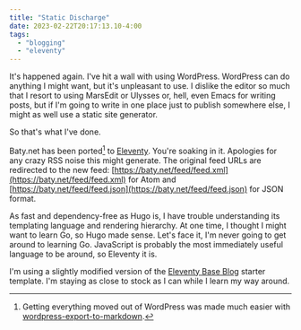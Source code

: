 ```yaml
---
title: "Static Discharge"
date: 2023-02-22T20:17:13.10-4:00
tags:
  - "blogging"
  - "eleventy"
---
```


It's happened again. I've hit a wall with using WordPress. WordPress can do anything I might want, but it's unpleasant to use. I dislike the editor so much that I resort to using MarsEdit or Ulysses or, hell, even Emacs for writing posts, but if I'm going to write in one place just to publish somewhere else, I might as well use a static site generator.

So that's what I've done.

Baty.net has been ported[^port] to [Eleventy](https://11ty.dev). You're soaking in it. Apologies for any crazy RSS noise this might generate. The original feed URLs are redirected to the new feed: [https://baty.net/feed/feed.xml](https://baty.net/feed/feed.xml) for Atom and [https://baty.net/feed/feed.json](https://baty.net/feed/feed.json) for JSON format.

As fast and dependency-free as Hugo is, I have trouble understanding its templating language and rendering hierarchy. At one time, I thought I might want to learn Go, so Hugo made sense. Let's face it, I'm never going to get around to learning Go. JavaScript is probably the most immediately useful language to be around, so Eleventy it is.

I'm using a slightly modified version of the [Eleventy Base Blog](https://github.com/11ty/eleventy-base-blog) starter template. I'm staying as close to stock as I can while I learn my way around.

[^port]: Getting everything moved out of WordPress was made much easier with [wordpress-export-to-markdown](https://github.com/lonekorean/wordpress-export-to-markdown).
